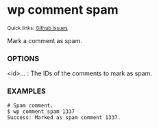 # wp comment spam

<small>Quick links: <a href="https://github.com/issues?q=is%3Aopen+label%3Acommand%3Acomment-spam+sort%3Aupdated-desc+org%3Awp-cli">Github issues</a></small>

Mark a comment as spam.

### OPTIONS

&lt;id&gt;...
: The IDs of the comments to mark as spam.

### EXAMPLES

    # Spam comment.
    $ wp comment spam 1337
    Success: Marked as spam comment 1337.


